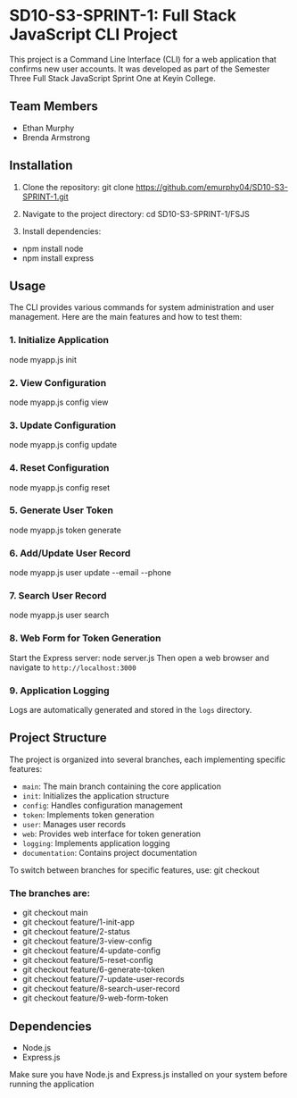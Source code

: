 # SD10-S3-SPRINT-1: Full Stack JavaScript CLI Project

This project is a Command Line Interface (CLI) for a web application that confirms new user accounts. It was developed as part of the Semester Three Full Stack JavaScript Sprint One at Keyin College.

## Team Members
- Ethan Murphy
- Brenda Armstrong

## Installation

1. Clone the repository:
git clone https://github.com/emurphy04/SD10-S3-SPRINT-1.git

3. Navigate to the project directory:
cd SD10-S3-SPRINT-1/FSJS
  
4. Install dependencies:
- npm install node
- npm install express

## Usage

The CLI provides various commands for system administration and user management. Here are the main features and how to test them:

### 1. Initialize Application
node myapp.js init

### 2. View Configuration
node myapp.js config view

### 3. Update Configuration
node myapp.js config update <key> <value>

### 4. Reset Configuration
node myapp.js config reset

### 5. Generate User Token
node myapp.js token generate <username>

### 6. Add/Update User Record
node myapp.js user update <username> --email <email> --phone <phone>

### 7. Search User Record
node myapp.js user search <query>

### 8. Web Form for Token Generation
Start the Express server:
node server.js
Then open a web browser and navigate to `http://localhost:3000`

### 9. Application Logging
Logs are automatically generated and stored in the `logs` directory.

## Project Structure

The project is organized into several branches, each implementing specific features:

- `main`: The main branch containing the core application
- `init`: Initializes the application structure
- `config`: Handles configuration management
- `token`: Implements token generation
- `user`: Manages user records
- `web`: Provides web interface for token generation
- `logging`: Implements application logging
- `documentation`: Contains project documentation

To switch between branches for specific features, use:
git checkout <branch-name>

### The branches are:
- git checkout main
- git checkout feature/1-init-app
- git checkout feature/2-status
- git checkout feature/3-view-config
- git checkout feature/4-update-config
- git checkout feature/5-reset-config
- git checkout feature/6-generate-token
- git checkout feature/7-update-user-records
- git checkout feature/8-search-user-record
- git checkout feature/9-web-form-token

## Dependencies 

- Node.js
- Express.js

Make sure you have Node.js and Express.js installed on your system before running the application
